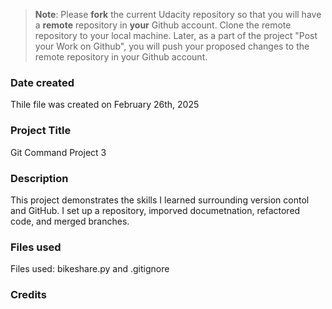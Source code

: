 >**Note**: Please **fork** the current Udacity repository so that you will have a **remote** repository in **your** Github account. Clone the remote repository to your local machine. Later, as a part of the project "Post your Work on Github", you will push your proposed changes to the remote repository in your Github account.

### Date created
Thile file was created on February 26th, 2025

### Project Title
Git Command Project 3

### Description
This project demonstrates the skills I learned surrounding version contol and GitHub. I set up a repository, imporved documetnation, refactored code, and merged branches. 

### Files used
Files used: bikeshare.py and .gitignore

### Credits


